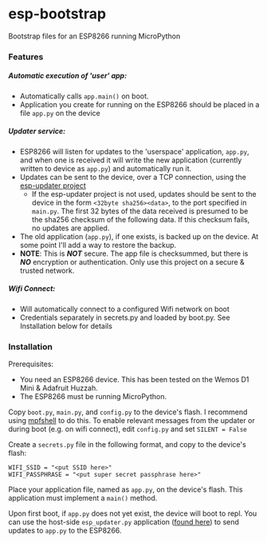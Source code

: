 # esp-bootstrap

Bootstrap files for an ESP8266 running MicroPython

### Features

##### Automatic execution of 'user' app:
- Automatically calls `app.main()` on boot. 
- Application you create for running on the ESP8266 should be placed in a file `app.py` on the device


##### Updater service:
- ESP8266 will listen for updates to the 'userspace' application, `app.py`, and when one is received it will write the new application (currently written to device as `app.py`) and automatically run it. 
- Updates can be sent to the device, over a TCP connection, using the [esp-updater project](https://github.com/craftyguy/esp-updater)
  - If the esp-updater project is not used, updates should be sent to the device in the form `<32byte sha256><data>`, to the port specified in `main.py`. The first 32 bytes of the data received is presumed to be the sha256 checksum of the following data. If this checksum fails, no updates are applied.
- The old application (`app.py`), if one exists, is backed up on the device. At some point I'll add a way to restore the backup.
- **NOTE**: This is ***NOT*** secure. The app file is checksummed, but there is ***NO*** encryption or authentication. Only use this project on a secure & trusted network.


##### Wifi Connect:
- Will automatically connect to a configured Wifi network on boot
- Credentials separately in secrets.py and loaded by boot.py. See Installation below for details


### Installation

Prerequisites:
- You need an ESP8266 device. This has been tested on the Wemos D1 Mini & Adafruit Huzzah.
- The ESP8266 must be running MicroPython. 

Copy `boot.py`, `main.py`, and `config.py` to the device's flash. I recommend using [mpfshell](https://github.com/wendlers/mpfshell) to do this. To enable relevant messages from the updater or during boot (e.g. on wifi connect), edit `config.py` and set `SILENT = False`

Create a `secrets.py` file in the following format, and copy to the device's flash:
```
WIFI_SSID = "<put SSID here>"
WIFI_PASSPHRASE = "<put super secret passphrase here>"
```

Place your application file, named as `app.py`, on the device's flash. This application must implement a `main()` method.

Upon first boot, if `app.py` does not yet exist, the device will boot to repl. You can use the host-side `esp_updater.py` application ([found here](https://github.com/craftyguy/esp-updater)) to send updates to `app.py` to the ESP8266.
